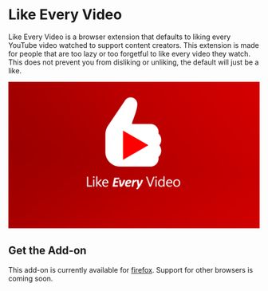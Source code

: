 # Like Every Video

Like Every Video is a browser extension that defaults to liking every YouTube video watched
to support content creators.
This extension is made for people that are too lazy or too forgetful to like every video they watch. This does not prevent you from disliking or unliking, the default will just be a like.

<div style="text-align:center"><img src="assets/social.png"/></div>

## Get the Add-on

This add-on is currently available for [firefox](https://addons.mozilla.org/en-US/firefox/addon/like-every-video/).
Support for other browsers is coming soon.
